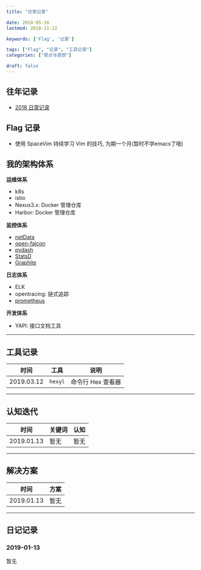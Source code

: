 ```yaml
---
title: "日常记录"

date: 2018-05-16
lastmod: 2018-11-22

keywords: ['Flag', '记录']

tags: ["Flag", "记录", "工具记录"]
categories: ["观点与感想"]

draft: false
---
```


## 往年记录

- [2018 日常记录](/post/2018-daily-notes/)  

## Flag 记录

- 使用 SpaceVim 持续学习 Vim 的技巧, 为期一个月(暂时不学emacs了哦)

## 我的架构体系

**运维体系**

- k8s
- istio
- Nexus3.x: Docker 管理仓库
- Harbor: Docker 管理仓库

**监控体系**

- [netData](https://github.com/netdata/netdata)
- [open-falcon](https://github.com/open-falcon/falcon-plus)
- [pydash](https://github.com/dgilland/pydash)
- [StatsD](https://github.com/statsd/statsd)
- [Graphite](https://graphite.readthedocs.io/en/latest/)

**日志体系**

- ELK
- opentracing: 链式追踪
- [prometheus](https://github.com/prometheus/prometheus)

**开发体系**

- YAPI: 接口文档工具

---
## 工具记录

| 时间 | 工具 | 说明 |
| --- | --- | --- |
| 2019.03.12 | `hexyl` | 命令行 Hex 查看器 |
---

## 认知迭代

| 时间 | 关键词 | 认知 |
| --- | --- | --- |
| 2019.01.13 | 暂无 | 暂无 |
---

## 解决方案

| 时间 |  方案 |
| --- | --- |
| 2019.01.13 | 暂无 |

---

## 日记记录

### 2019-01-13

暂无

